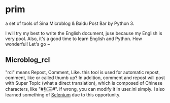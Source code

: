 prim
====

a set of tools of Sina Microblog & Baidu Post Bar by Python 3.


I will try my best to write the English document, juse because my English is very pool. Also, it's a good time to learn English and  Python. How wonderful! Let's go ~


## Microblog_rcl

"rcl" means Repost, Comment, Like. this tool is used for automatic repost, comment, like or called thumb up? In addition, comment and repost will post with Super Topic (what a direct translation), which is composed of Chinese characters, like "#张三#". if wrong, you can modify it in user.ini simply. I also learned something of [Selenium](https://seleniumhq.github.io/selenium/docs/api/py/index.html) due to this opportunity.
